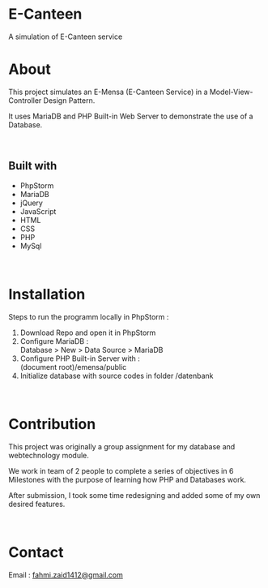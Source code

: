 # E-Canteen
A simulation of E-Canteen service

# About

This project simulates an E-Mensa (E-Canteen Service) in a Model-View-Controller Design Pattern. 

It uses MariaDB and PHP Built-in Web Server to demonstrate the use of a Database.

<br>

## Built with

* PhpStorm
* MariaDB
* jQuery
* JavaScript
* HTML
* CSS
* PHP
* MySql

<br>

# Installation

Steps to run the programm locally in PhpStorm :

1. Download Repo and open it in PhpStorm
2. Configure MariaDB :<br>
Database > New > Data Source > MariaDB
3. Configure PHP Built-in Server with :<br>
(document root)/emensa/public
4. Initialize database with source codes in folder /datenbank


<br>

# Contribution

This project was originally a group assignment for my database and webtechnology module.

We work in team of 2 people to complete a series of objectives in 6 Milestones with the purpose of learning how PHP and Databases work.

After submission, I took some time redesigning and added some of my own desired features.


<br>

# Contact

Email : fahmi.zaid1412@gmail.com
